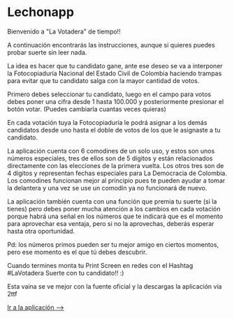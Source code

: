 # Lechonapp

Bienvenido a "La Votadera" de tiempo!!

A continuación encontrarás las instrucciones, aunque si quieres puedes probar suerte sin leer nada.

La idea es hacer que tu candidato gane, ante ese deseo se va a interponer la Fotocopiaduría Nacional del Estado Civil de Colombia haciendo trampas para evitar que tu candidato salga con la mayor cantidad de votos.

Primero debes seleccionar tu candidato, luego en el campo para votos debes poner una cifra desde 1 hasta 100.000 y posteriormente presionar el botón votar. (Puedes cambiarla cuantas veces quieras)

En cada votación tuya la Fotocopiaduría le podrá asignar a los demás candidatos desde uno hasta el doble de votos de los que le asignaste a tu candidato.

La aplicación cuenta con 6 comodines de un solo uso, y estos son unos números especiales, tres de ellos son de 5 dígitos y están relacionados directamente con las elecciones de la primera vuelta. Los otros tres son de 4 dígitos y representan fechas especiales para La Democracia de Colombia. Los comodines funcionan mejor al principio pues te pueden ayudar a tomar la delantera y una vez se use un comodín ya no funcionará de nuevo.

La aplicación también cuenta con una función que premia tu suerte (si la tienes) pero debes poner mucha atención a los cambios en cada votación porque habrá una señal en los números que te indicará que es el momento para aprovechar esa ventaja, pero si no la aprovechas, deberás esperar hasta otra oportunidad.

Pd: los números primos pueden ser tu mejor amigo en ciertos momentos, pero ese momento es el que tú debes descubrir.

Cuando termines monta tu Print Screen en redes con el Hashtag #LaVotadera Suerte con tu candidato!! :)

Esta vaina se ve mejor con la fuente oficial y la descargas la aplicación vía 2ttf

<a href="https://harvic3.github.io/Lechonapp/">Ir a la aplicación --></a>
